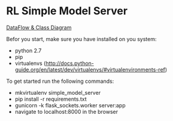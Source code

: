 # RL Simple Model Server 

[DataFlow & Class Diagram](https://goo.gl/photos/bzn1wQ28kct8vJgC6)

Befor you start, make sure you have installed on you system:

- python 2.7
- pip
- virtualenvs (http://docs.python-guide.org/en/latest/dev/virtualenvs/#virtualenvironments-ref)

To get started run the following commands:

- mkvirtualenv simple_model_server
- pip install -r requirements.txt
- gunicorn -k flask_sockets.worker server:app
- navigate to localhost:8000 in the browser

